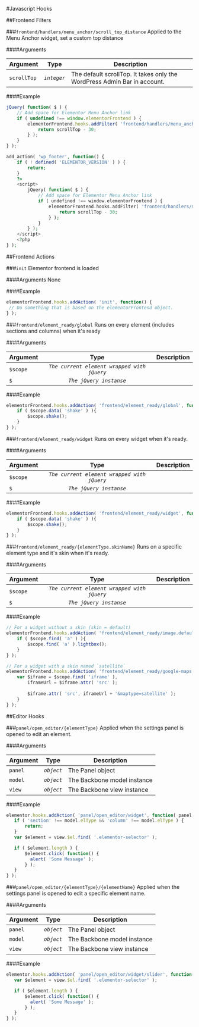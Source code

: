 #Javascript Hooks

##Frontend Filters

###`frontend/handlers/menu_anchor/scroll_top_distance`
Applied to the Menu Anchor widget, set a custom top distance 

####Arguments

Argument     | Type        | Description
------------ | :---------: | ---------------------------------------------
`scrollTop`  | *`integer`* | The default scrollTop. It takes only the WordPress Admin Bar in account.
 
####Example

```javascript
jQuery( function( $ ) {
	// Add space for Elementor Menu Anchor link
	if ( undefined !== window.elementorFrontend ) {
		elementorFrontend.hooks.addFilter( 'frontend/handlers/menu_anchor/scroll_top_distance', function( scrollTop ) {
			return scrollTop - 30;
		} );
	}
} );
```

```php
add_action( 'wp_footer', function() {
	if ( ! defined( 'ELEMENTOR_VERSION' ) ) {
		return;
	}
	?>
	<script>
		jQuery( function( $ ) {
			// Add space for Elementor Menu Anchor link
			if ( undefined !== window.elementorFrontend ) {
				elementorFrontend.hooks.addFilter( 'frontend/handlers/menu_anchor/scroll_top_distance', function( scrollTop ) {
					return scrollTop - 30;
				} );
			}
		} );
	</script>
	<?php
} );
```

##Frontend Actions

###`init`
Elementor frontend is loaded

####Arguments
None
 
####Example

 ```javascript
elementorFrontend.hooks.addAction( 'init', function() {
  // Do something that is based on the elementorFrontend object.
} );
 ```
 
###`frontend/element_ready/global`
Runs on every element (includes sections and columns) when it's ready
 
####Arguments

Argument    | Type                                        | Description
----------- | :------:                                    | ---------------------------------------------
`$scope`    | *`The current element wrapped with jQuery`* |
`$`         | *`The jQuery instanse`*                     |
 
 ####Example
 
```javascript
elementorFrontend.hooks.addAction( 'frontend/element_ready/global', function( $scope ) {
	if ( $scope.data( 'shake' ) ){
		$scope.shake();
	}
} );
```

###`frontend/element_ready/widget`
Runs on every widget when it's ready.
 
####Arguments

Argument    | Type                                        | Description
----------- | :------:                                    | ---------------------------------------------
`$scope`    | *`The current element wrapped with jQuery`* |
`$`         | *`The jQuery instanse`*                     |
 
 ####Example
 
```javascript
elementorFrontend.hooks.addAction( 'frontend/element_ready/widget', function( $scope ) {
	if ( $scope.data( 'shake' ) ){
		$scope.shake();
	}
} );
```

###`frontend/element_ready/{elementType.skinName}`
Runs on a specific element type and it's skin when it's ready.
 
####Arguments

Argument    | Type                                        | Description
----------- | :------:                                    | ---------------------------------------------
`$scope`    | *`The current element wrapped with jQuery`* |
`$`         | *`The jQuery instanse`*                     |
 
 ####Example
 
```javascript
// For a widget without a skin (skin = default)
elementorFrontend.hooks.addAction( 'frontend/element_ready/image.default', function( $scope ) {
	if ( $scope.find( 'a' ) ){
		$scope.find( 'a' ).lightbox();
	}
} );

// For a widget with a skin named `satellite`
elementorFrontend.hooks.addAction( 'frontend/element_ready/google-maps.satellite', function( $scope ) {
	var $iframe = $scope.find( 'iframe' ),
		iframeUrl = $iframe.attr( 'src' );
		
		$iframe.attr( 'src', iframeUrl + '&maptype=satellite' );
	}
} );
```

##Editor Hooks

###`panel/open_editor/{elementType}`
Applied when the settings panel is opened to edit an element.

####Arguments

Argument     | Type       | Description
------------ | :------:   | ----------------------
`panel`      | *`object`* | The Panel object
`model`      | *`object`* | The Backbone model instance
`view`       | *`object`* | The Backbone view instance
 
####Example

 ```javascript
 elementor.hooks.addAction( 'panel/open_editor/widget', function( panel, model, view ) {
 	if ( 'section' !== model.elType && 'column' !== model.elType ) {
 		return;
 	}
	var $element = view.$el.find( '.elementor-selector' );

	if ( $element.length ) {
		$element.click( function() {
		  alert( 'Some Message' );
		} );
	}
 } );
```

###`panel/open_editor/{elementType}/{elementName}`
Applied when the settings panel is opened to edit a specific element name.

####Arguments

Argument     | Type       | Description
------------ | :------:   | ----------------------
`panel`      | *`object`* | The Panel object
`model`      | *`object`* | The Backbone model instance
`view`       | *`object`* | The Backbone view instance
 
####Example

 ```javascript
elementor.hooks.addAction( 'panel/open_editor/widget/slider', function( panel, model, view ) {
	var $element = view.$el.find( '.elementor-selector' );

	if ( $element.length ) {
		$element.click( function() {
		  alert( 'Some Message' );
		} );
	}
} );
```